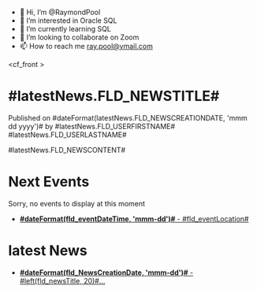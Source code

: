 - 👋 Hi, I’m @RaymondPool
- 👀 I’m interested in Oracle SQL
- 🌱 I’m currently learning SQL
- 💞️ I’m looking to collaborate on Zoom
- 📫 How to reach me ray.pool@ymail.com 

<!---
RaymondPool/RaymondPool is a ✨ special ✨ repository because its `README.md` (this file) appears on your GitHub profile.
You can click the Preview link to take a look at your changes.
--->
<cf_front >
  <div id="pageBody">
    <div id="homeContent">
  		<!---Display the latest news in the main area--->
  		<cfset latestNews = application.newsService.getLatestNews(1) />
  		<cfoutput>
    			<h1>#latestNews.FLD_NEWSTITLE#</h1>
    			<p class="metadata">Published on #dateFormat(latestNews.FLD_NEWSCREATIONDATE, 'mmm dd yyyy')# by #latestNews.FLD_USERFIRSTNAME# #latestNews.FLD_USERLASTNAME#</p>
    			#latestNews.FLD_NEWSCONTENT#
    		</cfoutput>
    </div>
    <div id="homeSideBar">
      <div class="pod">
        <h1 id="nextEventsTitle">Next Events</h1>
        <cfset next3Events = application.eventsService.getCurrentEvents(3) />
        <cfif next3Events.recordCount EQ 0>
        	<p>Sorry, no events to display at this moment</p>
       <cfelse>
        <ul>
          <cfoutput query="next3Events">
          	<li><a href="agenda.cfm?eventID=#fld_eventID#"><strong>#dateFormat(fld_eventDateTime, 'mmm-dd')#</strong> - #fld_eventLocation#</a></li>
          </cfoutput>
        </ul>
         </cfif>
      </div>
      <div class="pod">
        <h1 id="latestNewsTitle">latest News</h1>
        <cfset sideNews = application.newsService.getLatestNews(4) />
        <ul>
        	<cfoutput query="sideNews" startrow="2">
        		<li><a href="news.cfm?newsID=#fld_newsID#"><strong>#dateFormat(fld_NewsCreationDate, 'mmm-dd')#</strong> - #left(fld_newsTitle, 20)#...</a></li>
        	</cfoutput>
        </ul>
      </div>
    </div>
  </div>
</cf_front>
